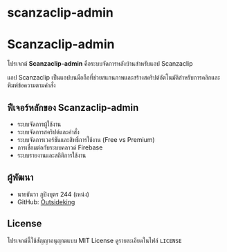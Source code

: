 # scanzaclip-admin
# Scanzaclip-admin

โปรเจกต์ **Scanzaclip-admin** คือระบบจัดการหลังบ้านสำหรับแอป Scanzaclip

แอป Scanzaclip เป็นแอปบนมือถือที่ช่วยสแกนภาพและสร้างสคริปต์อัตโนมัติสำหรับการคลิกและพิมพ์ข้อความตามคำสั่ง

## ฟีเจอร์หลักของ Scanzaclip-admin
- ระบบจัดการผู้ใช้งาน
- ระบบจัดการสคริปต์และคำสั่ง
- ระบบจัดการเวอร์ชันและสิทธิ์การใช้งาน (Free vs Premium)
- การเชื่อมต่อกับระบบคลาวด์ Firebase
- ระบบรายงานและสถิติการใช้งาน

## ผู้พัฒนา
- นายธันวา ภูปิงบุตร  244 (เหน่ง)
- GitHub: [Outsideking](https://github.com/Outsideking)

## License
โปรเจกต์นี้ใช้สัญญาอนุญาตแบบ MIT License ดูรายละเอียดในไฟล์ `LICENSE`
